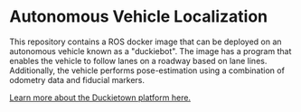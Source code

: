 # Autonomous Vehicle Localization
This repository contains a ROS docker image that can be deployed on an autonomous vehicle known as a "duckiebot". The image has a program that enables the vehicle to follow lanes on a roadway based on lane lines. Additionally, the vehicle performs pose-estimation using a combination of odometry data and fiducial markers.

[Learn more about the Duckietown platform here.](https://www.duckietown.org/)
